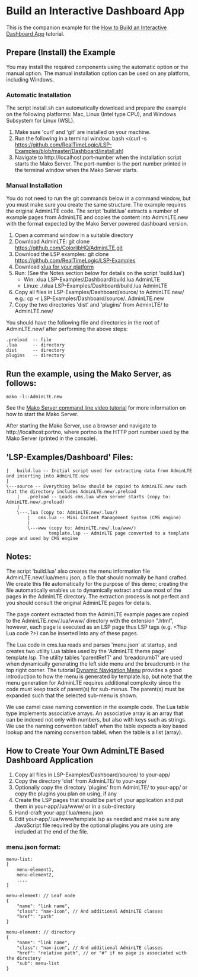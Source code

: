 # Build an Interactive Dashboard App

This is the companion example for the [How to Build an Interactive Dashboard App](https://makoserver.net/articles/How-to-Build-an-Interactive-Dashboard-App) tutorial.

## Prepare (Install) the Example

You may install the required components using the automatic option or
the manual option. The manual installation option can be used on any
platform, including Windows.

### Automatic Installation

The script install.sh can automatically download and prepare the
example on the following platforms: Mac, Linux (Intel type CPU), and
Windows Subsystem for Linux (WSL).

1. Make sure 'curl' and 'git' are installed on your machine.
2. Run the following in a terminal window:
   bash <(curl -s https://github.com/RealTimeLogic/LSP-Examples/blob/master/Dashboard/install.sh)
3. Navigate to http://localhost:port-number when the installation
   script starts the Mako Server. The port-number is the port number
   printed in the terminal window when the Mako Server starts.


### Manual Installation

You do not need to run the git commands below in a command window, but
you must make sure you create the same structure. The example requires
the original AdminLTE code. The script 'build.lua' extracts a number
of example pages from AdminLTE and copies the content into
AdminLTE.new with the format expected by the Mako Server powered
dashboard version.

1. Open a command window in a suitable directory
2. Download AdminLTE: git clone https://github.com/ColorlibHQ/AdminLTE.git
3. Download the LSP examples: git clone https://github.com/RealTimeLogic/LSP-Examples
4. Download [xlua for your platform](https://makoserver.net/download/overview/)
5. Run: (See the Notes section below for details on the script 'build.lua')
   - Win:   xlua LSP-Examples\Dashboard\build.lua AdminLTE
   - Linux: ./xlua LSP-Examples/Dashboard/build.lua AdminLTE
6. Copy all files in LSP-Examples/Dashboard/source/ to AdminLTE.new/ e.g.: cp -r LSP-Examples/Dashboard/source/. AdminLTE.new
7. Copy the two directories 'dist' and 'plugins' from AdminLTE/ to AdminLTE.new/

You should have the following file and directories in the root of AdminLTE.new/ after performing the above steps:

```
.preload  -- file
.lua      -- directory
dist      -- directory
plugins   -- directory
```

## Run the example, using the Mako Server, as follows:

```
mako -l::AdminLTE.new
```

See the [Mako Server command line video tutorial](https://youtu.be/vwQ52ZC5RRg) for more information on how to start the Mako Server.

After starting the Mako Server, use a browser and navigate to
http://localhost:portno, where portno is the HTTP port number used by
the Mako Server (printed in the console).

## 'LSP-Examples/Dashboard' Files:

```
|   build.lua -- Initial script used for extracting data from AdminLTE and inserting into AdminLTE.new
|
\---source -- Everything below should be copied to AdminLTE.new such that the directory includes AdminLTE.new/.preload
    |   .preload -- Loads cms.lua when server starts (copy to: AdminLTE.new/.preload)
    |
    \---.lua (copy to: AdminLTE.new/.lua/)
        |   cms.lua -- Mini Content Management System (CMS engine)
        |
        \---www (copy to: AdminLTE.new/.lua/www/)
                template.lsp -- AdminLTE page converted to a template page and used by CMS engine
```

## Notes:

The script 'build.lua' also creates the menu information file
AdminLTE.new/.lua/menu.json, a file that should normally be hand
crafted. We create this file automatically for the purpose of this
demo; creating the file automatically enables us to dynamically
extract and use most of the pages in the AdminLTE directory. The
extraction process is not perfect and you should consult the original
AdminLTE pages for details.

The page content extracted from the AdminLTE example pages are copied
to the AdminLTE.new/.lua/www/ directory with the extension ".html",
however, each page is executed as an LSP page thus LSP tags
(e.g. &lt;?lsp Lua code ?&gt;) can be inserted into any of these pages.

The Lua code in cms.lua reads and parses 'menu.json' at startup, and
creates two utility Lua tables used by the 'AdminLTE theme page'
template.lsp. The utility tables 'parentRefT' and 'breadcrumbT' are used
when dynamically generating the left side menu and the breadcrumb in
the top right corner. The tutorial
[Dynamic Navigation Menu](https://makoserver.net/articles/Dynamic-Navigation-Menu)
provides a good introduction to how the menu is generated by
template.lsp, but note that the menu generation for AdminLTE requires
additional complexity since the code must keep track of parent(s) for
sub-menus. The parent(s) must be expanded such that the selected
sub-menu is shown.

We use camel case naming convention in the example code. The Lua table
type implements associative arrays. An associative array is an array
that can be indexed not only with numbers, but also with keys such as
strings. We use the naming convention tableT when the table expects a
key based lookup and the naming convention tableL when the table is a
list (array).

## How to Create Your Own AdminLTE Based Dashboard Application

1. Copy all files in LSP-Examples/Dashboard/source/ to your-app/
2. Copy the directory 'dist' from AdminLTE/ to your-app/
2. Optionally copy the directory 'plugins' from AdminLTE/ to your-app/ or copy the plugins you plan on using, if any
3. Create the LSP pages that should be part of your application and put them in your-app/.lua/www/ or in a sub-directory
4. Hand-craft your-app/.lua/menu.json
5. Edit your-app/.lua/www/template.lsp as needed and make sure any
   JavaScript file required by the optional plugins you are using are
   included at the end of the file.

### menu.json format:

```
menu-list:
[
    menu-element1,
    menu-element2,
    ....
]

menu-element: // Leaf node
{
    "name": "link name",
    "class": "nav-icon", // And additional AdminLTE classes
    "href": "path"
}

menu-element: // directory
{
    "name": "link name",
    "class": "nav-icon", // And additional AdminLTE classes
    "href": "relative path", // or "#" if no page is associated with the directory
    "sub": menu-list
}
```
